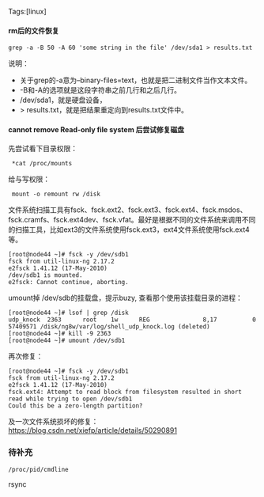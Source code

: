 Tags:[linux]

#### rm后的文件恢复

`grep -a -B 50 -A 60 'some string in the file' /dev/sda1 > results.txt`

说明：

- 关于grep的-a意为–binary-files=text，也就是把二进制文件当作文本文件。
- -B和-A的选项就是这段字符串之前几行和之后几行。
- /dev/sda1，就是硬盘设备，
- \> results.txt，就是把结果重定向到results.txt文件中。



#### cannot remove Read-only file system 后尝试修复磁盘

先尝试看下目录权限：

` *cat /proc/mounts`

给与写权限：

` mount -o remount rw /disk`



文件系统扫描工具有fsck、fsck.ext2、fsck.ext3、fsck.ext4、fsck.msdos、fsck.cramfs、fsck.ext4dev、fsck.vfat。最好是根据不同的文件系统来调用不同的扫描工具，比如ext3的文件系统使用fsck.ext3，ext4文件系统使用fsck.ext4等。

```
[root@node44 ~]# fsck -y /dev/sdb1
fsck from util-linux-ng 2.17.2
e2fsck 1.41.12 (17-May-2010)
/dev/sdb1 is mounted.
e2fsck: Cannot continue, aborting.
```

umount掉 /dev/sdb的挂载盘，提示buzy, 查看那个使用该挂载目录的进程：

```
[root@node44 ~]# lsof | grep /disk
udp_knock  2363      root    1w      REG               8,17          0   57409571 /disk/ng8w/var/log/shell_udp_knock.log (deleted)
[root@node44 ~]# kill -9 2363
[root@node44 ~]# umount /dev/sdb1
```

 再次修复：

```
[root@node44 ~]# fsck -y /dev/sdb1
fsck from util-linux-ng 2.17.2
e2fsck 1.41.12 (17-May-2010)
fsck.ext4: Attempt to read block from filesystem resulted in short read while trying to open /dev/sdb1
Could this be a zero-length partition?
```

及一次文件系统损坏的修复： https://blog.csdn.net/xiefp/article/details/50290891



### 待补充

```
/proc/pid/cmdline
```



rsync